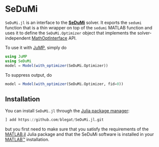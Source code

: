 # SeDuMi

`SeDuMi.jl` is an interface to the **[SeDuMi](http://sedumi.ie.lehigh.edu/)**
solver. It exports the `sedumi` function that is a thin wrapper on top of the
`sedumi` MATLAB function and uses it to define the `SeDuMi.Optimizer` object
that implements the solver-independent
[MathOptInterface](https://github.com/JuliaOpt/MathOptInterface.jl) API.

To use it with [JuMP](https://github.com/JuliaOpt/JuMP.jl), simply do
```julia
using JuMP
using SeDuMi
model = Model(with_optimizer(SeDuMi.Optimizer))
```
To suppress output, do
```julia
model = Model(with_optimizer(SeDuMi.Optimizer, fid=0))
```

## Installation

You can install `SeDuMi.jl` through the
[Julia package manager](https://docs.julialang.org/en/v1/stdlib/Pkg/index.html):
```julia
] add https://github.com/blegat/SeDuMi.jl.git
```
but you first need to make sure that you satisfy the requirements of the
[MATLAB.jl](https://github.com/JuliaInterop/MATLAB.jl) Julia package and that
the SeDuMi software is installed in your
[MATLAB™](http://www.mathworks.com/products/matlab/) installation.
